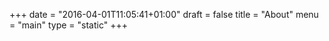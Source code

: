 +++
date = "2016-04-01T11:05:41+01:00"
draft = false
title = "About"
menu = "main"
type = "static"
+++

